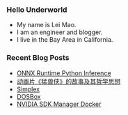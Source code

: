 ### Hello Underworld

- My name is Lei Mao.
- I am an engineer and blogger.
- I live in the Bay Area in California.


### Recent Blog Posts

<!-- BLOG-POST-LIST:START -->
- [ONNX Runtime Python Inference](https://leimao.github.io/blog/ONNX-Runtime-Python-Inference/)
- [动画片《猛兽侠》的故事及其哲学思想](https://leimao.github.io/essay/%E7%8C%9B%E5%85%BD%E4%BE%A0%E7%9A%84%E6%95%85%E4%BA%8B%E5%8F%8A%E5%85%B6%E5%93%B2%E5%AD%A6%E6%80%9D%E6%83%B3/)
- [Simplex](https://leimao.github.io/blog/Simplex/)
- [DOSBox](https://leimao.github.io/project/DOSBox/)
- [NVIDIA SDK Manager Docker](https://leimao.github.io/blog/NVIDIA-SDK-Manager-Docker/)
<!-- BLOG-POST-LIST:END -->

